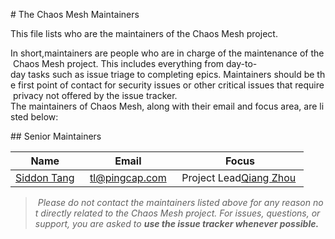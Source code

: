 # The Chaos Mesh Maintainers

This file lists who are the maintainers of the Chaos Mesh project.

In short,maintainers are people who are in charge of the maintenance of the Chaos Mesh project. This includes everything from day-to-day tasks such as issue triage to completing epics. Maintainers should be the first point of contact for security issues or other critical issues that require privacy not offered by the issue tracker.
The maintainers of Chaos Mesh, along with their email and focus area, are listed below:

## Senior Maintainers

Name | Email | Focus
----|---|---
[Siddon Tang](https://github.com/siddontang) | [tl@pingcap.com](mailto:tl@pingcap.com) | Project Lead[Qiang Zhou](https://github.com/zhouqiang-cl) | [zhouqiang@pingcap.com](mailto:zhouqiang@pingcap.com) | Project Lead[CWen](https://github.com/cwen0) | [cwen@pingcap.com](mailto:cwen@pingcap.com) | Operator, Dashboard

> *Please do not contact the maintainers listed above for any reason not directly related to the Chaos Mesh project. For issues, questions, or support, you are asked to **use the issue tracker whenever possible.***